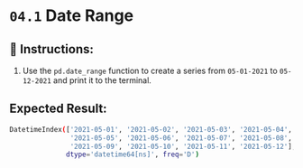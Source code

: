 # `04.1` Date Range

## 📝 Instructions: 

1. Use the `pd.date_range` function to create a series from `05-01-2021` to `05-12-2021` and print it to the terminal.

## Expected Result: 

```bash
DatetimeIndex(['2021-05-01', '2021-05-02', '2021-05-03', '2021-05-04',
               '2021-05-05', '2021-05-06', '2021-05-07', '2021-05-08',
               '2021-05-09', '2021-05-10', '2021-05-11', '2021-05-12'],
              dtype='datetime64[ns]', freq='D')
```